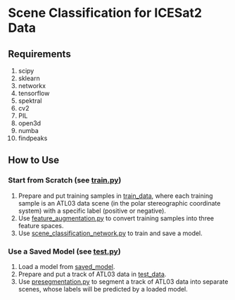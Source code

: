 # Scene Classification for ICESat2 Data
## Requirements
1. scipy
2. sklearn
3. networkx
4. tensorflow
5. spektral
6. cv2
7. PIL
8. open3d
9. numba
10. findpeaks
## How to Use
### Start from Scratch (see [train.py](https://github.com/Geo-hzr/scn_for_icesat2/blob/ee227c3052bab78a452e2bc39852928d71e9d7e4/train.py))
1. Prepare and put training samples in [train_data](https://github.com/Geo-hzr/scn_for_icesat2/tree/978083bf0dfa33463d1fb02c94136d46dbf0e4b7/train_data), where each training sample is an ATL03 data scene (in the polar stereographic coordinate system) with a specific label (positive or negative).
2. Use [feature_augmentation.py]() to convert training samples into three feature spaces.
3. Use [scene_classification_network.py]() to train and save a model.
### Use a Saved Model (see [test.py]())
1. Load a model from [saved_model]().
2. Prepare and put a track of ATL03 data in [test_data]().
3. Use [presegmentation.py]() to segment a track of ATL03 data into separate scenes, whose labels will be predicted by a loaded model.
